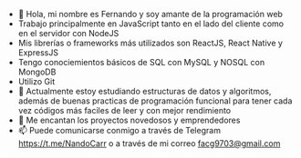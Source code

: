 - 👋 Hola, mi nombre es Fernando y soy amante de la programación web
- Trabajo principalmente en JavaScript tanto en el lado del cliente como en el servidor con NodeJS
- Mis librerías o frameworks más utilizados son ReactJS, React Native y ExpressJS
- Tengo conociemientos básicos de SQL con MySQL y NOSQL con MongoDB
- Utilizo Git
- 🌱 Actualmente estoy estudiando estructuras de datos y algoritmos, además de buenas practicas de programación funcional
para tener cada vez códigos más faciles de leer y con mejor rendimiento
- 💞️ Me encantan los proyectos novedosos y emprendedores
- 📫 Puede comunicarse conmigo a través de Telegram https://t.me/NandoCarr o a través de mi correo facg9703@gmail.com

<!---
Nando9710/Nando9710 is a ✨ special ✨ repository because its `README.md` (this file) appears on your GitHub profile.
You can click the Preview link to take a look at your changes.
--->
